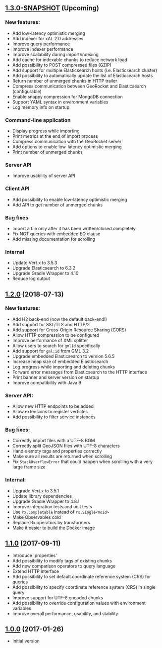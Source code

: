 <a name="1.3.0"></a>
## [1.3.0-SNAPSHOT](https://github.com/georocket/georocket/compare/v1.2.0...master) (Upcoming)

### New features:

* Add low-latency optimistic merging
* Add indexer for xAL 2.0 addresses
* Improve query performance
* Improve indexer performance
* Improve scalability during import/indexing
* Add cache for indexable chunks to reduce network load
* Add possibility to POST compressed files (GZIP)
* Add support for multiple Elasticsearch hosts (i.e. Elasticsearch cluster)
* Add possibility to automatically update the list of Elasticsearch hosts
* Return number of unmerged chunks in HTTP trailer
* Compress communication between GeoRocket and Elasticsearch (configurable)
* Enable snappy compression for MongoDB connection
* Support YAML syntax in environment variables
* Log memory info on startup

### Command-line application

* Display progress while importing
* Print metrics at the end of import process
* Compress communication with the GeoRocket server
* Add options to enable low-latency optimistic merging
* Print number of unmerged chunks

### Server API

* Improve usability of server API

### Client API

* Add possibility to enable low-latency optimistic merging
* Add API to get number of unmerged chunks

### Bug fixes

* Import a file only after it has been written/closed completely
* Fix NOT queries with embedded EQ clause
* Add missing documentation for scrolling

### Internal

* Update Vert.x to 3.5.3
* Upgrade Elasticsearch to 6.3.2
* Upgrade Gradle Wrapper to 4.10
* Reduce log output

<a name="1.2.0"></a>
## [1.2.0](https://github.com/georocket/georocket/compare/v1.1.0...v1.2.0) (2018-07-13)

### New features:

* Add H2 back-end (now the default back-end!)
* Add support for SSL/TLS and HTTP/2
* Add support for Cross-Origin Resource Sharing (CORS)
* Allow HTTP compression to be configured
* Improve performance of XML splitter
* Allow users to search for `gmlId` specifically
* Add support for `gml:id` from GML 3.2
* Upgrade embedded Elasticsearch to version 5.6.5
* Increase heap size of embedded Elasticsearch
* Log progress while importing and deleting chunks
* Forward error messages from Elasticsearch to the HTTP interface
* Print banner and server version on startup
* Improve compatibility with Java 9

### Server API:

* Allow new HTTP endpoints to be added
* Allow extensions to register verticles
* Add possibility to filter service instances

### Bug fixes:

* Correctly import files with a UTF-8 BOM
* Correctly split GeoJSON files with UTF-8 characters
* Handle empty tags and properties correctly
* Make sure all results are returned when scrolling 
* Fix `StackOverflowError` that could happen when scrolling with a very large
  frame size

### Internal:

* Upgrade Vert.x to 3.5.1
* Update library dependencies
* Upgrade Gradle Wrapper to 4.8.1
* Improve integration tests and unit tests
* Use `rx.Completable` instead of `rx.Single<Void>`
* Make Observables cold
* Replace Rx operators by transformers
* Make it easier to build the Docker image

<a name="1.1.0"></a>
## [1.1.0](https://github.com/georocket/georocket/compare/v1.0.0...v1.1.0) (2017-09-11)

* Introduce 'properties'
* Add possibility to modify tags of existing chunks
* Add new comparison operators to query language
* Extend HTTP interface
* Add possibility to set default coordinate reference system (CRS) for queries
* Add possibility to specify coordinate reference system (CRS) in single query
* Improve support for UTF-8 encoded chunks
* Add possibility to override configuration values with environment variables
* Improve overall performance, usability, and stability

<a name="1.0.0"></a>
## [1.0.0](https://github.com/georocket/georocket/) (2017-01-26)

* Initial version

